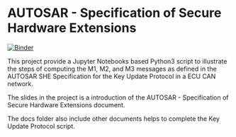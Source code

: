 # AUTOSAR - Specification of Secure Hardware Extensions

[![Binder](https://mybinder.org/badge_logo.svg)](https://mybinder.org/v2/gh/yxh1126/secure-hardware-extensions/HEAD)

This project provide a Jupyter Notebooks based Python3 script to illustrate the steps of computing the M1, M2, and M3 messages as defined in the AUTOSAR SHE Specification for the Key Update Protocol in a ECU CAN network. 

The slides in the project is a introduction of the AUTOSAR - Specification of Secure Hardware Extensions document.

The docs folder also include other documents helps to complete the Key Update Protocol script.

